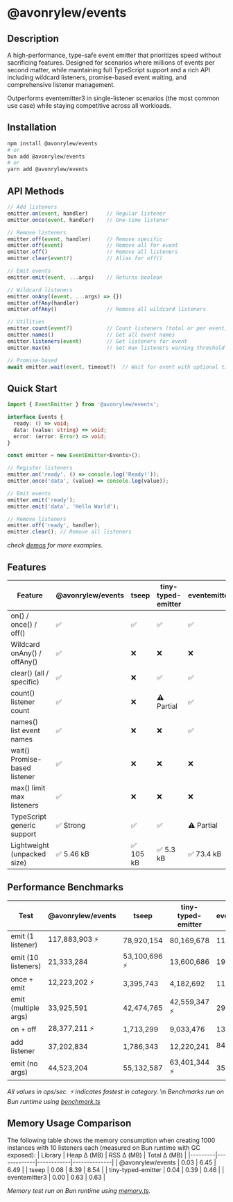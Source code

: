 # @avonrylew/events

## Description

A high-performance, type-safe event emitter that prioritizes speed without sacrificing features. Designed for scenarios where millions of events per second matter, while maintaining full TypeScript support and a rich API including wildcard listeners, promise-based event waiting, and comprehensive listener management.

Outperforms eventemitter3 in single-listener scenarios (the most common use case) while staying competitive across all workloads.

## Installation
```bash
npm install @avonrylew/events
# or
bun add @avonrylew/events
# or
yarn add @avonrylew/events
```

## API Methods

```typescript
// Add listeners
emitter.on(event, handler)      // Regular listener
emitter.once(event, handler)    // One-time listener

// Remove listeners
emitter.off(event, handler)     // Remove specific
emitter.off(event)              // Remove all for event
emitter.off()                   // Remove all listeners
emitter.clear(event?)           // Alias for off()

// Emit events
emitter.emit(event, ...args)    // Returns boolean

// Wildcard listeners
emitter.onAny((event, ...args) => {})
emitter.offAny(handler)
emitter.offAny()                // Remove all wildcard listeners

// Utilities
emitter.count(event?)           // Count listeners (total or per event)
emitter.names()                 // Get all event names
emitter.listeners(event)        // Get listeners for event
emitter.max(n)                  // Set max listeners warning threshold

// Promise-based
await emitter.wait(event, timeout?)  // Wait for event with optional timeout
```

## Quick Start
```typescript
import { EventEmitter } from '@avonrylew/events';

interface Events {
  ready: () => void;
  data: (value: string) => void;
  error: (error: Error) => void;
}

const emitter = new EventEmitter<Events>();

// Register listeners
emitter.on('ready', () => console.log('Ready!'));
emitter.once('data', (value) => console.log(value));

// Emit events
emitter.emit('ready');
emitter.emit('data', 'Hello World');

// Remove listeners
emitter.off('ready', handler);
emitter.clear(); // Remove all listeners
```
*check [demos](https://github.com/avonryle/events/tree/main/demos) for more examples.*

## Features

| Feature                  | @avonrylew/events | tseep | tiny-typed-emitter | eventemitter3 |
|--------------------------|-------------------|-------|--------------------|---------------|
| on() / once() / off()    | ✅                | ✅    | ✅                 | ✅            |
| Wildcard onAny() / offAny() | ✅             | ❌    | ❌                 | ❌            |
| clear() (all / specific) | ✅                | ❌    | ✅                  | ✅            |
| count() listener count   | ✅                | ❌    | ⚠️ Partial         | ✅            |
| names() list event names | ✅                | ❌    | ❌                 | ✅            |
| wait() Promise-based listener | ✅           | ❌    | ❌                 | ❌            |
| max() limit max listeners | ✅               | ❌    | ❌                 | ❌            |
| TypeScript generic support | ✅ Strong       | ✅    | ✅                 | ⚠️ Partial    |
| Lightweight (unpacked size)    | ✅ 5.46 kB               | ✅ 105 kB    | ✅ 5.3 kB                  | ✅ 73.4 kB      | 

## Performance Benchmarks

| Test | @avonrylew/events | tseep | tiny-typed-emitter | eventemitter3 |
|------|-------------------|-------|--------------------|--------------| 
| emit (1 listener) | 117,883,903 ⚡ | 78,920,154 | 80,169,678 | 114,160,714 |
| emit (10 listeners) | 21,333,284 | 53,100,696 ⚡ | 13,600,686 | 19,974,968 |
| once + emit | 12,223,202 ⚡ | 3,395,743 | 4,182,692 | 11,880,773 |
| emit (multiple args) | 33,925,591 | 42,474,765 | 42,559,347 ⚡ | 29,681,331 |
| on + off | 28,377,211 ⚡ | 1,713,299 | 9,033,476 | 13,639,721 |
| add listener | 37,202,834 | 1,786,343 | 12,220,241 | 84,448,430 ⚡ |
| emit (no args) | 44,523,204 | 55,132,587 | 63,401,344 ⚡ | 35,761,228 |

*All values in ops/sec. ⚡ indicates fastest in category.* \n
*Benchmarks run on Bun runtime using [benchmark.ts](https://github.com/avonryle/events/blob/main/__tests__/benchmark.ts)*

## Memory Usage Comparison
The following table shows the memory consumption when creating 1000 instances with 10 listeners each (measured on Bun runtime with GC exposed):
| Library | Heap Δ (MB) | RSS Δ (MB) | Total Δ (MB) |
|---------|-------------|------------|--------------|
| @avonrylew/events | 0.03 | 6.45 | 6.49 |
| tseep | 0.08 | 8.39 | 8.54 |
| tiny-typed-emitter | 0.04 | 0.39 | 0.46 |
| eventemitter3 | 0.00 | 0.63 | 0.63 |


*Memory test run on Bun runtime using [memory.ts](https://github.com/avonryle/events/blob/main/__tests__/memory-test.ts).*
